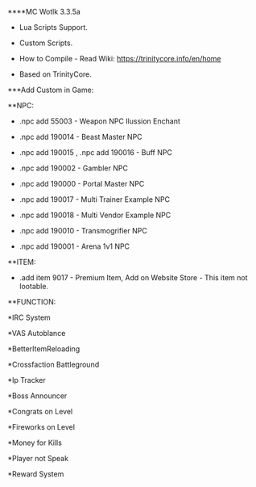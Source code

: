 ****MC Wotlk 3.3.5a

* Lua Scripts Support.

* Custom Scripts.

* How to Compile - Read Wiki: https://trinitycore.info/en/home

* Based on TrinityCore.

***Add Custom in Game:

**NPC:

* .npc add 55003 - Weapon NPC Ilussion Enchant

* .npc add 190014 - Beast Master NPC

* .npc add 190015 , .npc add 190016 - Buff NPC

* .npc add 190002 - Gambler NPC

* .npc add 190000 - Portal Master NPC

* .npc add 190017 - Multi Trainer Example NPC

* .npc add 190018 - Multi Vendor Example NPC

* .npc add 190010 - Transmogrifier NPC

* .npc add 190001 - Arena 1v1 NPC

**ITEM:

* .add item 9017 - Premium Item, Add on Website Store - This item not lootable.

**FUNCTION:

*IRC System

*VAS Autoblance

*BetterItemReloading

*Crossfaction Battleground

*Ip Tracker

*Boss Announcer

*Congrats on Level

*Fireworks on Level

*Money for Kills

*Player not Speak

*Reward System